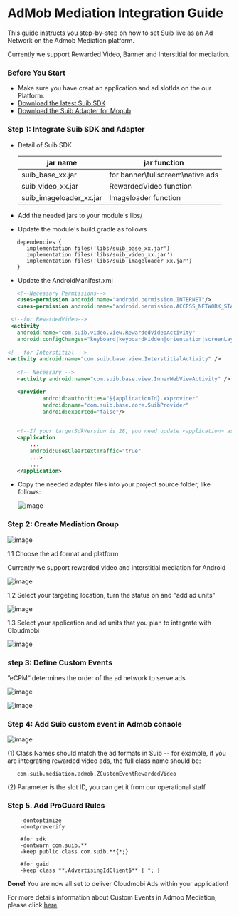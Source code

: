 # AdMob Mediation Integration Guide

This guide instructs you step-by-step on how to set Suib live as an Ad Network on the Admob Mediation platform.

Currently we support Rewarded Video, Banner and Interstitial for mediation.

### Before You Start

- Make sure you have creat an application and ad slotIds on the our Platform.
- [Download the latest Suib SDK](https://github.com/Suib-SDK/Suib-SDK/blob/master/SuibSDK.zip)
- [Download the Suib Adapter for Mopub](https://github.com/Suib-SDK/Suib-SDK/blob/master/SuibSDK_Adapter-For-Admob.zip)


### Step 1: Integrate Suib SDK and Adapter

* Detail of Suib SDK

    | jar name | jar function |
    | --- | --- |
    | suib_base_xx.jar        | for banner\fullscreem\native ads |
    | suib_video_xx.jar       | RewardedVideo function |
    | suib_imageloader_xx.jar | Imageloader function |

* Add the needed jars to your module's libs/
* Update the module's build.gradle as follows

 ```
    dependencies {
       implementation files('libs/suib_base_xx.jar')
       implementation files('libs/suib_video_xx.jar')
       implementation files('libs/suib_imageloader_xx.jar')
    }
 ```

* Update the AndroidManifest.xml


 ```xml
	<!--Necessary Permissions-->
	<uses-permission android:name="android.permission.INTERNET"/>
	<uses-permission android:name="android.permission.ACCESS_NETWORK_STATE" />

  <!--for RewardedVideo-->
  <activity
	android:name="com.suib.video.view.RewardedVideoActivity"
	android:configChanges="keyboard|keyboardHidden|orientation|screenLayout|uiMode|screenSize|smallestScreenSize" />
	
 <!-- for Interstitial -->
<activity android:name="com.suib.base.view.InterstitialActivity" /> 
    	
	<!-- Necessary -->
	<activity android:name="com.suib.base.view.InnerWebViewActivity" />

	<provider
            android:authorities="${applicationId}.xxprovider"
            android:name="com.suib.base.core.SuibProvider"
            android:exported="false"/>
	

	<!--If your targetSdkVersion is 28, you need update <application> as follows:-->
  	<application
    	...  	
        android:usesCleartextTraffic="true"
        ...>
        ...
    </application>
```


* Copy the needed adapter files into your project source folder, like follows:

    ![image](https://user-images.githubusercontent.com/15087458/50626675-898a4100-0f6a-11e9-815f-830ff0d72a55.png)

### Step 2: Create Mediation Group

![image](https://user-images.githubusercontent.com/20314643/34598723-6a3249e2-f229-11e7-96b8-0ba05840c957.png)

1.1 Choose the ad format and platform

Currently we support rewarded video and interstitial mediation for Android

![image](https://user-images.githubusercontent.com/20314643/34598771-abf82482-f229-11e7-8f5b-849a295461fa.png)

1.2 Select your targeting location, turn the status on and "add ad units"

![image](https://user-images.githubusercontent.com/20314643/34598876-34953cd0-f22a-11e7-9d76-f2610179dc99.png)

1.3 Select your application and ad units that you plan to integrate with Cloudmobi

![image](https://user-images.githubusercontent.com/20314643/34598969-da664082-f22a-11e7-9441-c6aca7cd93ba.png)

### step 3: Define Custom Events

”eCPM“ determines the order of the ad network to serve ads.

![image](https://user-images.githubusercontent.com/20314643/34599932-fab8e6c8-f22f-11e7-93df-37119420eb58.png)

![image](https://user-images.githubusercontent.com/20314643/34600140-f0e26a74-f230-11e7-9451-baaaf675b2ce.png)

### Step 4: Add Suib custom event in Admob console

![image](https://user-images.githubusercontent.com/20314643/34600301-c64459c0-f231-11e7-8ab5-67a61423e5ea.png)

(1) Class Names should match the ad formats in Suib -- for example, if you are integrating rewarded video ads, the full class name should be: 

 ```
    com.suib.mediation.admob.ZCustomEventRewardedVideo
 ```

(2) Parameter is the slot ID, you can get it from our operational staff

### Step 5. Add ProGuard Rules

```
    -dontoptimize
    -dontpreverify
    
    #for sdk
    -dontwarn com.suib.**
    -keep public class com.suib.**{*;}
    
    #for gaid
    -keep class **.AdvertisingIdClient$** { *; }
```
**Done!** You are now all set to deliver Cloudmobi Ads within your application!

For more details information about Custom Events in Admob Mediation, please click [here](https://developers.google.com/admob/android/custom-events)

